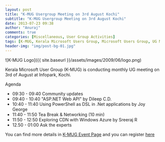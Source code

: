 ```yaml
---
layout: post
title: "K-MUG Usergroup Meeting on 3rd August Kochi"
subtitle: "K-MUG Usergroup Meeting on 3rd August Kochi"
date: 2013-07-23 09:38
author: "Anuraj"
comments: true
categories: [Miscellaneous, User Group Activities]
tags: [K-MUG, Kerala Microsoft Users Group, Microsoft Users Group, UG Meeting, User Group Meeting]
header-img: "img/post-bg-01.jpg"
---
```

![K-MUG Logo]({{ site.baseurl }}/assets/images/2009/06/logo.png)

Kerala Microsoft User Group (K-MUG) is conducting monthly UG meeting on 3rd of August at Infopark, Kochi.

Agenda


*   09:30 - 09:40 Community updates 
*   09:40 - 10:40 "ASP.NET Web API" by Dileep C.D. 
*   10:40 - 11:40 Using PowerShell as DSL in .Net applications by Joy George 
*   11:40 - 11:50 Tea Break & Networking (10 min) 
*   11:50 - 12:50 Exploring CDN with Windows Azure by Sreeraj R 
*   12.50 - 01:00 Ask the experts

You can find more details in [K-MUG Event Page](http://k-mug.org/content/UGMeet030813.aspx) and you can register [here](https://www.eventbrite.com/event/7542312259?ref=ebtn)

